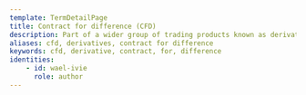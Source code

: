 ```yaml
---
template: TermDetailPage
title: Contract for difference (CFD)
description: Part of a wider group of trading products known as derivatives, they are a popular method of trading stocks, bonds, and commodities that allow you to speculate on the price.
aliases: cfd, derivatives, contract for difference
keywords: cfd, derivative, contract, for, difference
identities: 
    - id: wael-ivie
      role: author
---
```

